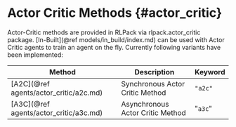 # Actor Critic Methods {#actor_critic}

Actor-Critic methods are provided in RLPack via rlpack.actor_critic package. [In-Built](@ref models/in_build/index.md)
can be used with Actor Critic agents to train an agent on the fly. Currently following variants have been implemented: 

| Method                                 | Description                      | Keyword |
|----------------------------------------|----------------------------------|---------|
| [A2C](@ref agents/actor_critic/a2c.md) | Synchronous Actor Critic Method  | `"a2c"` |
| [A3C](@ref agents/actor_critic/a3c.md) | Asynchronous Actor Critic Method | "`a3c`" |
